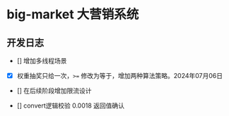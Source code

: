 # big-market 大营销系统

## 开发日志

- [] 增加多线程场景
- [x] 权重抽奖只给一次，`>=` 修改为等于，增加两种算法策略。2024年07月06日
- [] 在后续阶段增加限流设计

- [] convert逻辑校验 0.0018 返回值确认


